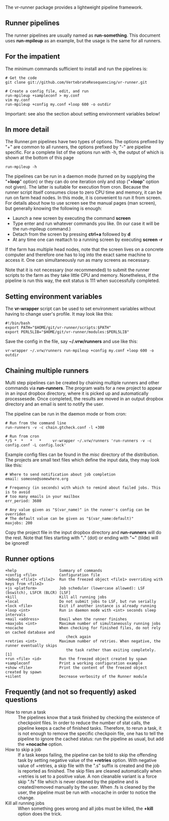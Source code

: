 The vr-runner package provides a lightweight pipeline framework.

Runner pipelines
----------------
The runner pipelines are usually named as **run-something**. This document uses
**run-mpileup** as an example, but the usage is the same for all runners. 

For the impatient
-----------------
The minimum commands sufficient to install and run the pipelines is:

    # Get the code
    git clone git://github.com/VertebrateResequencing/vr-runner.git

    # Create a config file, edit, and run
    run-mpileup +sampleconf > my.conf
    vim my.conf
    run-mpileup +config my.conf +loop 600 -o outdir

Important: see also the section about setting environment variables below!

In more detail
--------------
The Runner.pm pipelines have two types of options. The options prefixed by "+" are common to all runners, the options prefixed by "-" are pipeline specific. For a complete list of the options run with -h, the output of which is shown at the bottom of this page

    run-mpileup -h

The pipelines can be run in a daemon mode (turned on by supplying the "**+loop**" option) or they can do one iteration only and stop ("**+loop**" option not given). The latter is suitable for execution from cron. Because the runner script itself consumes close to zero CPU time and memory, it can be run on farm head nodes. In this mode, it is convenient to run it from screen. For details about how to use screen see the manual pages (man screen), but generally knowing the following is enough:

  * Launch a new screen by executing the command **screen**
  * Type enter and run whatever commands you like. (In our case it will be the run-mpileup command.)
  * Detach from the screen by pressing **ctrl+a** followed by **d**
  * At any time one can reattach to a running screen by executing **screen -r**

If the farm has multiple head nodes, note that the screen lives on a concrete computer and therefore one has to log into the exact same machine to access it. One can simultaneously run as many screens as necessary.

Note that it is not necessary (nor recommended) to submit the runner scripts to the farm as they take little CPU and memory. Nonetheless, if the pipeline is run this way, the exit status is 111 when successfully completed. 

Setting environment variables
-----------------------------
The **vr-wrapper** script can be used to set environment variables without having
to change user's profile. It may look like this:

    #!/bin/bash
    export PATH="$HOME/git/vr-runner/scripts:$PATH"
    export PERL5LIB="$HOME/git/vr-runner/modules:$PERL5LIB"

Save the config in the file, say **~/.vrw/runners** and use like this:

    vr-wrapper ~/.vrw/runners run-mpileup +config my.conf +loop 600 -o outdir


Chaining multiple runners
-------------------------
Multi step pipelines can be created by chaining multiple runners and other commands via **run-runners**. The program waits for a new project to appear in an input dropbox directory, where it is picked up and automatically processesede. Once completed, the results are moved in an output dropbox directory and an email is sent to notify the user. 

The pipeline can be run in the daemon mode or from cron:

    # Run from the command line
    run-runners -v -c chain.gtcheck.conf -l +300
    
    # Run from cron
    */5 *  *   *   *     vr-wrapper ~/.vrw/runners 'run-runners -v -c config.conf -L config.lock'

Example config files can be found in the *misc* directory of the distribution. The projects are small text files which define the input data, they may look like this:

    # Where to send notification about job completion
    email: someone@somewhere.org 
    
    # Frequency (in seconds) with which to remind about failed jobs. This is to avoid
    # too many emails in your mailbox
    err_period: 3600
    
    # Any value given as "$(var_name)" in the runner's config can be overriden
    # The default value can be given as "$(var_name:default)"
    maxjobs: 200

Copy the project file in the input dropbox directory and **run-runners** will do the rest. Note that files starting with "**.**" (dot) or ending with "**~**" (tilde) will be ignored!


Runner options
--------------

    +help                   Summary of commands
    +config <file>          Configuration file
    +debug <file1> <file2>  Run the freezed object <file1> overriding with keys from <file2>
    +js <platform>          Job scheduler (lowercase allowed): LSF (bswitch), LSFCR (BLCR) [LSF]
    +kill                   Kill all running jobs
    +local                  Do not submit jobs to LSF, but run serially
    +lock <file>            Exit if another instance is already running
    +loop <int>             Run in daemon mode with <int> seconds sleep intervals
    +mail <address>         Email when the runner finishes
    +maxjobs <int>          Maximum number of simultaneously running jobs
    +nocache                When checking for finished files, do not rely on cached database and 
                               check again
    +retries <int>          Maximum number of retries. When negative, the runner eventually skips
                               the task rather than exiting completely. [1]
    +run <file> <id>        Run the freezed object created by spawn
    +sampleconf             Print a working configuration example
    +show <file>            Print the content of the freezed object created by spawn
    +silent                 Decrease verbosity of the Runner module

Frequently (and not so frequently) asked questions
--------------------------------------------------
<dl>
<dt>How to rerun a task</dt>
<dd>The pipelines know that a task finished by checking the existence of checkpoint files. In order to reduce the number of stat calls, the pipeline keeps a cache of finished tasks. Therefore, to rerun a task, it is not enough to remove the specific checkpoin file, one has to tell the pipeline to ignore the cached status: run the pipeline as usual, but add the <b>+nocache</b> option.
</dd>

<dt>How to skip a job</dt>
<dd>If a task keeps failing, the pipeline can be told to skip the offending task by setting negative value of the <b>+retries</b> option. With negative value of +retries, a skip file with the ".s" suffix is created and the job is reported as finished. The skip files are cleaned automatically when +retries is set to a positive value. A non cleanable variant is a force skip ".fs" file which is never cleaned by the pipeline and is created/removed manually by the user. When .fs is cleaned by the user, the pipeline must be run with +nocache in order to notice the change.
</dd>

<dt>Kill all running jobs</dt>
<dd>When something goes wrong and all jobs must be killed, the <b>+kill</b> option does the trick.
</dd>
</dl>
